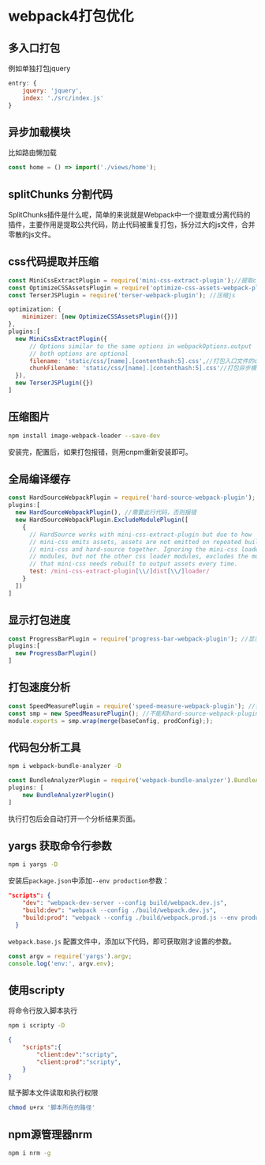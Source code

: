 # webpack4打包优化
## 多入口打包
例如单独打包jquery
```js
entry: {
    jquery: 'jquery',
    index: './src/index.js'
}
```
## 异步加载模块
比如路由懒加载
```js
const home = () => import('./views/home');
```
## splitChunks 分割代码
SplitChunks插件是什么呢，简单的来说就是Webpack中一个提取或分离代码的插件，主要作用是提取公共代码，防止代码被重复打包，拆分过大的js文件，合并零散的js文件。

## css代码提取并压缩
```js
const MiniCssExtractPlugin = require('mini-css-extract-plugin');//提取css
const OptimizeCSSAssetsPlugin = require('optimize-css-assets-webpack-plugin'); //压缩css
const TerserJSPlugin = require('terser-webpack-plugin'); //压缩js

optimization: {
    minimizer: [new OptimizeCSSAssetsPlugin({})]
},
plugins:[
  new MiniCssExtractPlugin({
      // Options similar to the same options in webpackOptions.output
      // both options are optional
      filename: 'static/css/[name].[contenthash:5].css',//打包入口文件的css
      chunkFilename: 'static/css/[name].[contenthash:5].css'//打包异步模块的css
  }),
  new TerserJSPlugin({})
]
```
## 压缩图片
```sh
npm install image-webpack-loader --save-dev
```
安装完，配置后，如果打包报错，则用cnpm重新安装即可。

## 全局编译缓存
```js
const HardSourceWebpackPlugin = require('hard-source-webpack-plugin'); //打包缓存
plugins:[
  new HardSourceWebpackPlugin(), //需要此行代码，否则报错
  new HardSourceWebpackPlugin.ExcludeModulePlugin([
    {
      // HardSource works with mini-css-extract-plugin but due to how
      // mini-css emits assets, assets are not emitted on repeated builds with
      // mini-css and hard-source together. Ignoring the mini-css loader
      // modules, but not the other css loader modules, excludes the modules
      // that mini-css needs rebuilt to output assets every time.
      test: /mini-css-extract-plugin[\\/]dist[\\/]loader/
    }
  ])
]
```
## 显示打包进度
```js
const ProgressBarPlugin = require('progress-bar-webpack-plugin'); //显示打包进度
plugins:[
  new ProgressBarPlugin()
]
```
## 打包速度分析
```js
const SpeedMeasurePlugin = require('speed-measure-webpack-plugin'); //打包速度分析
const smp = new SpeedMeasurePlugin(); //不能和hard-source-webpack-plugin同时配置，否则报错
module.exports = smp.wrap(merge(baseConfig, prodConfig););
```
## 代码包分析工具
```sh
npm i webpack-bundle-analyzer -D
```
```js
const BundleAnalyzerPlugin = require('webpack-bundle-analyzer').BundleAnalyzerPlugin;
plugins: [
    new BundleAnalyzerPlugin()
]
```
执行打包后会自动打开一个分析结果页面。
## yargs 获取命令行参数
```sh
npm i yargs -D
```
安装后`package.json`中添加`--env production`参数：
```json
"scripts": {
    "dev": "webpack-dev-server --config build/webpack.dev.js",
    "build:dev": "webpack --config ./build/webpack.dev.js",
    "build:prod": "webpack --config ./build/webpack.prod.js --env production"
  }
```
`webpack.base.js` 配置文件中，添加以下代码，即可获取刚才设置的参数。
```js
const argv = require('yargs').argv;
console.log('env:', argv.env);
```
## 使用scripty
将命令行放入脚本执行
```sh
npm i scripty -D
```
```json
{
    "scripts":{
        "client:dev":"scripty",
        "client:prod":"scripty",
    }
}
```
赋予脚本文件读取和执行权限
```sh
chmod u+rx '脚本所在的路径'
```
## npm源管理器nrm
```sh
npm i nrm -g
```